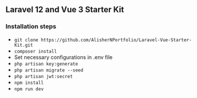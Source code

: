 ## Laravel 12 and Vue 3 Starter Kit

### Installation steps
* `git clone https://github.com/AlisherNPortfolio/Laravel-Vue-Starter-Kit.git`
* `composer install`
* Set necessary configurations in .env file
* `php artisan key:generate`
* `php artisan migrate --seed`
* `php artisan jwt:secret`
* `npm install`
* `npm run dev`
